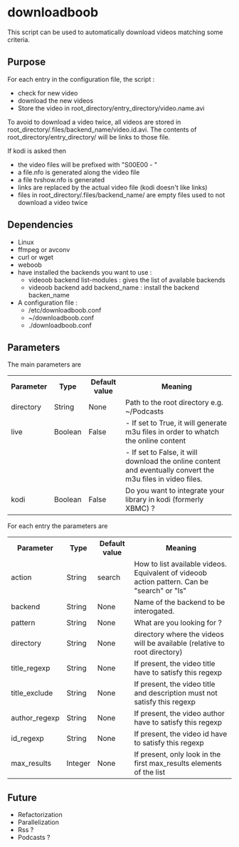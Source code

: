 downloadboob
============

This script can be used to automatically download videos matching some criteria.

Purpose
-------

For each entry in the configuration file, the script :
- check for new video
- download the new videos
- Store the video in root_directory/entry_directory/video.name.avi

To avoid to download a video twice, all videos are stored in root_directory/.files/backend_name/video.id.avi.
The contents of root_directory/entry_directory/ will be links to those file.

If kodi is asked then 
- the video files will be prefixed with "S00E00 - "
- a file.nfo  is generated along the video file
- a file tvshow.nfo is generated
- links are replaced by the actual video file (kodi doesn't like links)
- files in root_directory/.files/backend_name/ are empty files used to not download a video twice

Dependencies
------------
- Linux
- ffmpeg or avconv
- curl or wget
- weboob
- have installed the backends you want to use :
   - videoob backend list-modules : gives the list of available backends
   - videoob backend add backend_name : install the backend backen_name
- A configuration file :
   - /etc/downloadboob.conf
   - ~/downloadboob.conf
   - ./downloadboob.conf


Parameters
----------

The main parameters are 
<table>
  <tr>
    <th>Parameter</th><th>Type   </th><th>Default value</th><th>Meaning</th>
  </tr>
  <tr>
    <td>directory</td><td>String </td><td>None         </td><td>Path to the root directory e.g. ~/Podcasts</td>
  </tr>
  <tr>
    <td>live     </td><td>Boolean</td><td>False        </td><td> - If set to True, it will generate m3u files in order to whatch the online content
  </tr>
  <tr>
    <td>         </td><td>       </td><td>             </td><td> - If set to False, it will download the online content and eventually convert the m3u files in video files.</td>
  </tr>
  <tr>
    <td>kodi         </td><td>Boolean</td><td>False        </td><td>Do you want to integrate your library in kodi (formerly XBMC) ?</td>
  </tr>
</table> 


For each entry the parameters are 
<table>
  <tr>
    <th>Parameter    </th><th>Type   </th><th>Default value</th><th>Meaning</th>
  </tr>
  <tr>
    <td>action       </td><td>String </td><td>search       </td><td>How to list available videos. Equivalent of videoob action pattern. Can be "search" or "ls"</td>
  </tr>
  <tr>
    <td>backend      </td><td>String </td><td>None         </td><td>Name of the backend to be interogated.</td>
  </tr>
  <tr>
    <td>pattern      </td><td>String </td><td>None         </td><td>What are you looking for ?</td>
  </tr>
  <tr>
    <td>directory    </td><td>String </td><td>None         </td><td>directory where the videos will be available (relative to root directory)</td>
  </tr>
  <tr>
    <td>title_regexp </td><td>String </td><td>None         </td><td>If present, the video title have to satisfy this regexp</td>
  </tr>
  <tr>
    <td>title_exclude</td><td>String </td><td>None         </td><td>If present, the video title and description must not satisfy this regexp</td>
  </tr>
  <tr>
    <td>author_regexp</td><td>String </td><td>None         </td><td>If present, the video author have to satisfy this regexp</td>
  </tr>
  <tr>
    <td>id_regexp    </td><td>String </td><td>None         </td><td>If present, the video id have to satisfy this regexp</td>
  </tr>
  <tr>
    <td>max_results  </td><td>Integer</td><td>None         </td><td>If present, only look in the first max_results elements of the list</td>
  </tr>
</table> 

Future
------

- Refactorization
- Parallelization
- Rss ?
- Podcasts ?





